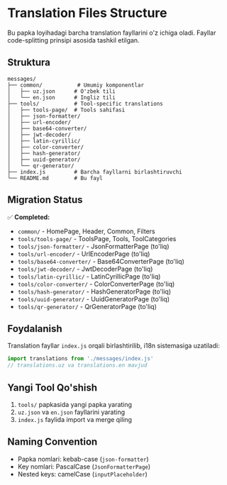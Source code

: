 # Translation Files Structure

Bu papka loyihadagi barcha translation fayllarini o'z ichiga oladi. Fayllar code-splitting prinsipi asosida tashkil etilgan.

## Struktura

```
messages/
├── common/           # Umumiy komponentlar
│   ├── uz.json      # O'zbek tili
│   └── en.json      # Ingliz tili
├── tools/           # Tool-specific translations
│   ├── tools-page/  # Tools sahifasi
│   ├── json-formatter/
│   ├── url-encoder/
│   ├── base64-converter/
│   ├── jwt-decoder/
│   ├── latin-cyrillic/
│   ├── color-converter/
│   ├── hash-generator/
│   ├── uuid-generator/
│   └── qr-generator/
├── index.js         # Barcha fayllarni birlashtiruvchi
└── README.md        # Bu fayl
```

## Migration Status

✅ **Completed:**

- `common/` - HomePage, Header, Common, Filters
- `tools/tools-page/` - ToolsPage, Tools, ToolCategories
- `tools/json-formatter/` - JsonFormatterPage (to'liq)
- `tools/url-encoder/` - UrlEncoderPage (to'liq)
- `tools/base64-converter/` - Base64ConverterPage (to'liq)
- `tools/jwt-decoder/` - JwtDecoderPage (to'liq)
- `tools/latin-cyrillic/` - LatinCyrillicPage (to'liq)
- `tools/color-converter/` - ColorConverterPage (to'liq)
- `tools/hash-generator/` - HashGeneratorPage (to'liq)
- `tools/uuid-generator/` - UuidGeneratorPage (to'liq)
- `tools/qr-generator/` - QrGeneratorPage (to'liq)

## Foydalanish

Translation fayllar `index.js` orqali birlashtirilib, i18n sistemasiga uzatiladi:

```javascript
import translations from './messages/index.js'
// translations.uz va translations.en mavjud
```

## Yangi Tool Qo'shish

1. `tools/` papkasida yangi papka yarating
2. `uz.json` va `en.json` fayllarini yarating
3. `index.js` faylida import va merge qiling

## Naming Convention

- Papka nomlari: kebab-case (`json-formatter`)
- Key nomlari: PascalCase (`JsonFormatterPage`)
- Nested keys: camelCase (`inputPlaceholder`)
